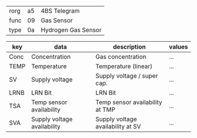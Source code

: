 
|    |   |   |
| -- | - | - |
| rorg | a5 | 4BS Telegram |
| func | 09 | Gas Sensor |
| type | 0a | Hydrogen Gas Sensor |

| key | data | description | values |
| --- | --- | --- | --- |
  | Conc | Concentration | Gas concentration | ... | 
| TEMP | Temperature | Temperature (linear) | ... | 
| SV | Supply voltage | Supply voltage / super cap. | ... | 
| LRNB | LRN Bit | LRN Bit | ... | 
| TSA | Temp sensor availability | Temp sensor availability at TMP | ... | 
| SVA | Supply voltage availability | Supply voltage availability at SV | ... | 

  